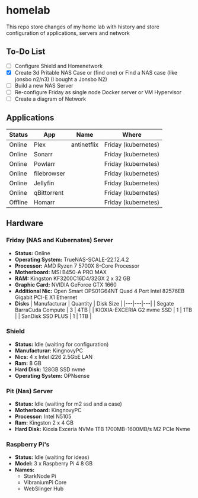 # homelab

This repo store changes of my home lab with history and store configuration of applications, servers and network

## To-Do List

- [ ] Configure Shield and Homenetwork
- [x] Create 3d Pritable NAS Case or (find one) or Find a NAS case (like jonsbo n2/n3) (I bought a Jonsbo N2)
- [ ] Build a new NAS Server
- [ ] Re-configure Friday as single node Docker server or VM Hypervisor
- [ ] Create a diagram of Network
 
## Applications

| Status | App | Name | Where |
|---|---|---|---|
| Online | Plex | antinetflix | Friday (kubernetes) |
| Online | Sonarr |  | Friday (kubernetes) |
| Online | Powlarr |  | Friday (kubernetes) |
| Online | filebrowser |  | Friday (kubernetes) |
| Online | Jellyfin |  | Friday (kubernetes) |
| Online | qBittorrent |  | Friday (kubernetes) |
| Offline | Homarr |  | Friday (kubernetes) |

## Hardware

### Friday (NAS and Kubernates) Server 

- **Status:** Online
- **Operating System:** TrueNAS-SCALE-22.12.4.2
- **Processor:** AMD Ryzen 7 5700X 8-Core Processor
- **Motherboard:** MSI B450-A PRO MAX 
- **RAM:** Kingston KF3200C16D4/32GX 2 x 32 GB
- **Graphic Card:** NVIDIA GeForce GTX 1660
- **Additional Nic:** Open Smart OPS01G64NT Quad 4 Port Intel 82576EB Gigabit PCI-E X1 Ethernet
- **Disks**
  | Manufacturar | Quantity | Disk Size |
  |---|---|---|
  | Segate BarraCuda Compute | 3 | 4TB |
  | KIOXIA-EXCERIA G2 nvme SSD | 1 | 1TB |
  | SanDisk SSD PLUS  | 1 | 1TB |


### Shield

- **Status:** Idle (waiting for configuration)
- **Manufacturar:** KingnovyPC
- **Nics:** 4 x Intel i226 2.5GbE LAN
- **Ram:** 8 GB
- **Hard Disk:** 128GB SSD nvme
- **Operating System:** OPNsense

### Pit (Nas) Server

- **Status:** Idle (waiting for m2 ssd and a case)
- **Motherboard:** KingnovyPC
- **Processor:** Intel N5105
- **Ram:** Kingston 2 x 4 GB
- **Hard Disk:** Kioxia Exceria NVMe 1TB 1700MB-1600MB/s M2 PCIe Nvme

### Raspberry Pi's 

- **Status:** Idle (waiting for ideas)
- **Model:** 3 x Raspberry Pi 4 8 GB 
- **Names:**
  - StarkNode Pi
  - VibraniumPi Core
  - WebSlinger Hub
